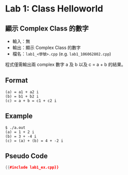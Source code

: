# Lab 1: Class Helloworld

## 顯示 Complex Class 的數字

* 輸入：無
* 輸出：顯示 Complex Class 的數字
* 檔名：`lab1_<學號>.cpp` (e.g. `lab1_106062802.cpp`)

程式僅需輸出兩 complex 數字 a 及 b 以及 c = a + b 的結果。

## Format

``` text
(a) = a1 + a2 i
(b) = b1 + b2 i
(c) = a + b = c1 + c2 i
```

## Example

```console
$ ./a.out
(a) = 1 + 2 i
(b) = 3 + -4 i
(c) = (a) + (b) = 4 + -2 i
```

## Pseudo Code

```c++
{{#include lab1_ex.cpp}}
```
